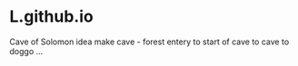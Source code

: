 # L.github.io
Cave of Solomon 
idea make cave - forest entery to start of cave to cave to doggo ...
